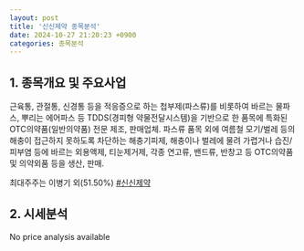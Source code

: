 ```yaml
---
layout: post
title: '신신제약 종목분석'
date: 2024-10-27 21:20:23 +0900
categories: 종목분석
---
```


## 1. 종목개요 및 주요사업

근육통, 관절통, 신경통 등을 적응증으로 하는 첩부제(파스류)를 비롯하여 바르는 물파스, 뿌리는 에어파스 등 TDDS(경피형 약물전달시스템)을 기반으로 한 품목에 특화된 OTC의약품(일반의약품) 전문 제조, 판매업체. 파스류 품목 외에 여름철 모기/벌레 등의 해충이 접근하지 못하도록 차단하는 해충기피제, 해충이나 벌레에 물려 가렵거나 습진/피부염 등에 바르는 외용액제, 티눈제거제, 각종 연고류, 밴드류, 반창고 등 OTC의약품 및 의약외품 등을 생산, 판매. 

최대주주는 이병기 외(51.50%)
[#신신제약](#)

## 2. 시세분석

No price analysis available
